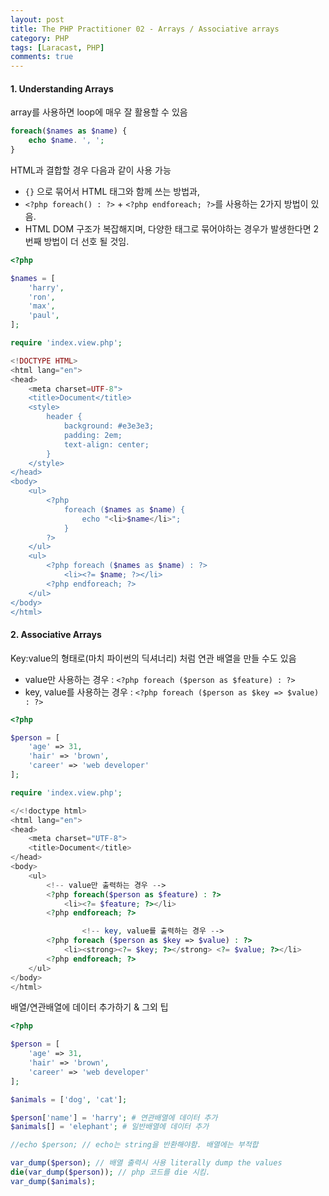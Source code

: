 ```yaml
---
layout: post
title: The PHP Practitioner 02 - Arrays / Associative arrays
category: PHP
tags: [Laracast, PHP]
comments: true
---
```




#### 1. Understanding Arrays

array를 사용하면 loop에 매우 잘 활용할 수 있음

```php
foreach($names as $name) {
    echo $name. ', ';
}
```

HTML과 결합할 경우 다음과 같이 사용 가능

- `{}` 으로 묶어서 HTML 태그와 함께 쓰는 방법과,
-  `<?php foreach() : ?>` + `<?php endforeach; ?>`를 사용하는 2가지 방법이 있음. 
- HTML DOM 구조가 복잡해지며, 다양한 태그로 묶어야하는 경우가 발생한다면 2번째 방법이 더 선호 될 것임.

```php
<?php

$names = [
    'harry',
    'ron',
    'max',
    'paul',
];

require 'index.view.php';
```

```php
<!DOCTYPE HTML>
<html lang="en">
<head>
    <meta charset=UTF-8">
    <title>Document</title>
    <style>
        header {
            background: #e3e3e3;
            padding: 2em;
            text-align: center;
        }
    </style>
</head>
<body>
    <ul>
        <?php
            foreach ($names as $name) {
                echo "<li>$name</li>";
            }
        ?>
    </ul>
    <ul>
        <?php foreach ($names as $name) : ?>
            <li><?= $name; ?></li>
        <?php endforeach; ?>
    </ul>
</body>
</html>
```



#### 2. Associative Arrays

Key:value의 형태로(마치 파이썬의 딕셔너리) 처럼 연관 배열을 만들 수도 있음

- value만 사용하는 경우 : `<?php foreach ($person as $feature) : ?>`
- key, value를 사용하는 경우 : `<?php foreach ($person as $key => $value) : ?>`

```php
<?php

$person = [
    'age' => 31,
    'hair' => 'brown',
    'career' => 'web developer'
];

require 'index.view.php';
```

```php
</<!doctype html>
<html lang="en">
<head>
    <meta charset="UTF-8">
    <title>Document</title>
</head>
<body>
    <ul>
      	<!-- value만 출력하는 경우 -->
        <?php foreach($person as $feature) : ?>
            <li><?= $feature; ?></li>
        <?php endforeach; ?>

				<!-- key, value를 출력하는 경우 -->
        <?php foreach ($person as $key => $value) : ?>
            <li><strong><?= $key; ?></strong> <?= $value; ?></li>
        <?php endforeach; ?>
    </ul>
</body>
</html>
```



배열/연관배열에 데이터 추가하기 & 그외 팁

```php
<?php

$person = [
    'age' => 31,
    'hair' => 'brown',
    'career' => 'web developer'
];

$animals = ['dog', 'cat'];

$person['name'] = 'harry'; # 연관배열에 데이터 추가
$animals[] = 'elephant'; # 일반배열에 데이터 추가

//echo $person; // echo는 string을 반환해야함. 배열에는 부적합

var_dump($person); // 배열 출력시 사용 literally dump the values
die(var_dump($person)); // php 코드를 die 시킴.
var_dump($animals);
```

